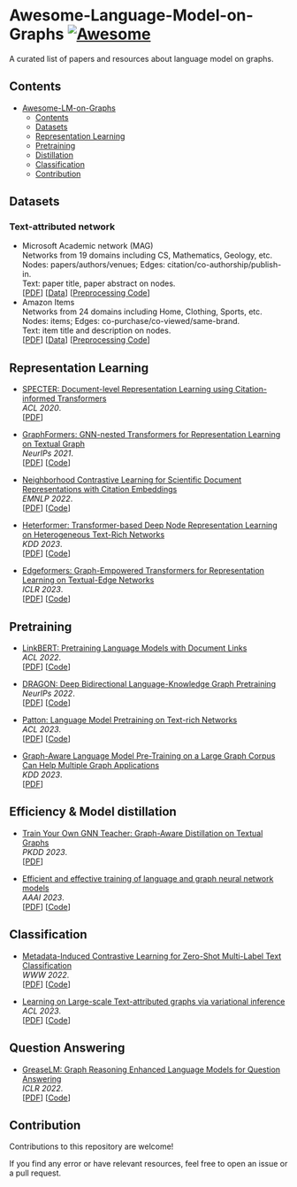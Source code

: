 # Awesome-Language-Model-on-Graphs [![Awesome](https://awesome.re/badge.svg)](https://awesome.re)
A curated list of papers and resources about language model on graphs.

## Contents
- [Awesome-LM-on-Graphs](#awesome-lm-on-graphs)
  - [Contents](#contents)
  - [Datasets](#datasets)
  - [Representation Learning](#representation-learning)
  - [Pretraining](#pretraining)
  - [Distillation](#distillation)
  - [Classification](#classification)
  - [Contribution](#contribution)


## Datasets
### Text-attributed network
- Microsoft Academic network (MAG)
<br>Networks from 19 domains including CS, Mathematics, Geology, etc.
<br>Nodes: papers/authors/venues; Edges: citation/co-authorship/publish-in.
<br>Text: paper title, paper abstract on nodes.
<br>[[PDF](https://arxiv.org/abs/2302.03341)] [[Data](https://zenodo.org/record/7611544)] [[Preprocessing Code](https://github.com/PeterGriffinJin/Patton/blob/main/data_process/process_mag.ipynb)]
- Amazon Items
<br>Networks from 24 domains including Home, Clothing, Sports, etc.
<br>Nodes: items; Edges: co-purchase/co-viewed/same-brand.
<br>Text: item title and description on nodes.
<br>[[PDF](https://arxiv.org/pdf/1602.01585.pdf)] [[Data](https://cseweb.ucsd.edu/~jmcauley/datasets/amazon/links.html)] [[Preprocessing Code](https://github.com/PeterGriffinJin/Patton/blob/main/data_process/process_amazon.ipynb)]




## Representation Learning
- [SPECTER: Document-level Representation Learning using Citation-informed Transformers](https://arxiv.org/abs/2004.07180)
<br>*ACL 2020*.
<br>[[PDF](https://arxiv.org/abs/2004.07180)]
<!-- <br>Arman Cohan, Sergey Feldman, Iz Beltagy, Doug Downey, Daniel S. Weld. -->

- [GraphFormers: GNN-nested Transformers for
Representation Learning on Textual Graph](https://arxiv.org/abs/2105.02605)
<br>*NeurIPs 2021*.
<br>[[PDF](https://arxiv.org/abs/2105.02605)] [[Code](https://github.com/microsoft/GraphFormers)]
<!-- <br>Junhan Yang, Zheng Liu, Shitao Xiao, Chaozhuo Li, Defu Lian, Sanjay Agrawal, Amit Singh, Guangzhong Sun, Xing Xie. -->

- [Neighborhood Contrastive Learning for Scientific Document Representations with Citation Embeddings](https://arxiv.org/pdf/2202.06671.pdf)
<br>*EMNLP 2022*.
<br>[[PDF](https://arxiv.org/pdf/2202.06671.pdf)] [[Code](https://github.com/malteos/scincl)]


- [Heterformer: Transformer-based Deep Node Representation Learning on Heterogeneous Text-Rich Networks](https://arxiv.org/abs/2205.10282)
<br>*KDD 2023*.
<br>[[PDF](https://arxiv.org/abs/2205.10282)] [[Code](https://github.com/PeterGriffinJin/Heterformer)]
<!-- <br>Bowen Jin, Yu Zhang, Qi Zhu, Jiawei Han. -->


- [Edgeformers: Graph-Empowered Transformers for Representation Learning on Textual-Edge Networks](https://openreview.net/pdf?id=2YQrqe4RNv)
<br>*ICLR 2023*.
<br>[[PDF](https://openreview.net/pdf?id=2YQrqe4RNv)] [[Code](https://github.com/PeterGriffinJin/Edgeformers)]
<!-- <br>Bowen Jin, Yu Zhang, Yu Meng, Jiawei Han. -->


## Pretraining

- [LinkBERT: Pretraining Language Models with Document Links](https://arxiv.org/pdf/2203.15827.pdf)
<br>*ACL 2022*.
<br>[[PDF](https://arxiv.org/pdf/2203.15827.pdf)] [[Code](https://github.com/michiyasunaga/LinkBERT)]
<!-- <br>Michihiro Yasunaga, Jure Leskovec, Percy Liang. -->


- [DRAGON: Deep Bidirectional Language-Knowledge Graph Pretraining](https://cs.stanford.edu/~myasu/papers/dragon_neurips22.pdf)
<br>*NeurIPs 2022*.
<br>[[PDF](https://cs.stanford.edu/~myasu/papers/dragon_neurips22.pdf)] [[Code](https://github.com/michiyasunaga/dragon)]
<!-- <br>Michihiro Yasunaga, Antoine Bosselut, Hongyu Ren, Xikun Zhang, Christopher D. Manning, Percy Liang, Jure Leskovec. -->


- [Patton: Language Model Pretraining on Text-rich Networks](https://arxiv.org/abs/2305.12268)
<br>*ACL 2023*.
<br>[[PDF](https://arxiv.org/abs/2305.12268)] [[Code](https://github.com/PeterGriffinJin/Patton)]
<!-- <br>Bowen Jin, Wentao Zhang, Yu Zhang, Yu Meng, Xinyang Zhang, Qi Zhu, Jiawei Han. -->


- [Graph-Aware Language Model Pre-Training on a Large Graph
Corpus Can Help Multiple Graph Applications](https://arxiv.org/pdf/2306.02592.pdf)
<br>*KDD 2023*.
<br>[[PDF](https://arxiv.org/pdf/2306.02592.pdf)]
<!-- <br>Han Xie, Da Zheng, Jun Ma, Houyu Zhang, Vassilis N. Ioannidis, Xiang Song, Qing Ping, Sheng Wang, Carl Yang, Yi Xu, Belinda Zeng, Trishul Chilimbi. -->



## Efficiency & Model distillation
- [Train Your Own GNN Teacher: Graph-Aware Distillation on Textual Graphs](https://arxiv.org/abs/2304.10668)
<br>*PKDD 2023*.
<br>[[PDF](https://arxiv.org/abs/2304.10668)]
<!-- <br>C. Mavromatis, V. N. Ioannidis, S. Wang, D. Zheng, S. Adeshina, J. Ma, H. Zhao, C. Faloutsos, G. Karypis. -->


- [Efficient and effective training of language and graph neural network models](https://arxiv.org/abs/2206.10781)
<br>*AAAI 2023*.
<br>[[PDF](https://arxiv.org/abs/2206.10781)] [[Code]()]
<!-- <br>Vassilis N Ioannidis, Xiang Song, Da Zheng, Houyu Zhang, Jun Ma, Yi Xu, Belinda Zeng, Trishul Chilimbi, George Karypis. -->


## Classification
- [Metadata-Induced Contrastive Learning for Zero-Shot Multi-Label Text Classification](https://yuzhimanhua.github.io/papers/www22zhang.pdf)
<br>*WWW 2022*.
<br>[[PDF](https://yuzhimanhua.github.io/papers/www22zhang.pdf)] [[Code](https://github.com/yuzhimanhua/MICoL)]
<!-- <br>Yu Zhang, Zhihong Shen, Chieh-Han Wu, Boya Xie, Junheng Hao, Ye-Yi Wang, Kuansan Wang, Jiawei Han. -->


- [Learning on Large-scale Text-attributed graphs via variational inference](https://openreview.net/pdf?id=q0nmYciuuZN)
<br>*ACL 2023*.
<br>[[PDF](https://openreview.net/pdf?id=q0nmYciuuZN)] [[Code](https://github.com/AndyJZhao/GLEM)]
<!-- <br>Jianan Zhao, Meng Qu, Chaozhuo Li, Hao Yan, Qian Liu, Rui Li, Xing Xie, Jian Tang. -->

## Question Answering
- [GreaseLM: Graph Reasoning Enhanced Language Models for Question Answering](https://cs.stanford.edu/~myasu/papers/greaselm_iclr22.pdf)
<br>*ICLR 2022*.
<br>[[PDF](https://cs.stanford.edu/~myasu/papers/greaselm_iclr22.pdf)] [[Code](https://github.com/snap-stanford/GreaseLM)]
<!-- <br>Xikun Zhang, Antoine Bosselut, Michihiro Yasunaga, Hongyu Ren, Percy Liang, Christopher D Manning and Jure Leskovec. -->


## Contribution
Contributions to this repository are welcome!

If you find any error or have relevant resources, feel free to open an issue or a pull request.


<!-- - []()
<br>
<br>**.
<br>[[PDF]()] [[Code]()] -->

<!-- add specter -->
